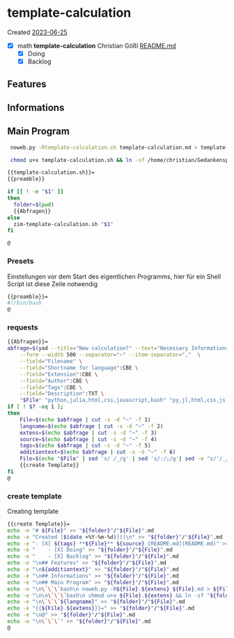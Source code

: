 # template-calculation
Created [2023-06-25]()

- [X] math **template-calculation** Christian Gößl [README.md](README.md)
    - [X] Doing
    - [X] Backlog

## Features



## Informations

## Main Program

```bash
 noweb.py -Rtemplate-calculation.sh template-calculation.md > template-calculation.sh && echo 'fertig' 
```


```bash
 chmod u+x template-calculation.sh && ln -sf /home/christian/Gedankenspeicher/KanDo/GedankenspeicherEinrichtung/GedankenspeicherCoding/template-calculation.sh ~/.local/bin/template-calculation.sh && echo 'fertig'
 ```

```bash
{{template-calculation.sh}}=
{{preamble}}

if [[ ! -e "$1" ]]
then
  folder=$(pwd)
  {{Abfragen}}
else
  zim-template-calculation.sh "$1"
fi

@
```

### Presets

Einstellungen vor dem Start des eigentlichen Programms, hier für ein Shell Script ist diese Zeile notwendig

```bash
{{preamble}}=
#!/bin/bash
@
```

### requests


```bash
{{Abfragen}}=
abfrage=$(yad --title="New calculation?" --text="Necessary Informations:" \
	--form --width 500 --separator="~" --item-separator=","  \
	--field="Filename" \
	--field="Shortname for language":CBE \
	--field="Extension":CBE \
	--field="Author":CBE \
	--field="Tags":CBE \
	--field="Description":TXT \
	"$File" "python,julia,html,css,javascript,bash" "py,jl,html,css,js,sh" "Christian Gößl,Internet" "physic,math" "$additiontext")
if [ ! $? -eq 1 ];
then
	File=$(echo $abfrage | cut -s -d "~" -f 1)
	langname=$(echo $abfrage | cut -s -d "~" -f 2)
	extens=$(echo $abfrage | cut -s -d "~" -f 3)
	source=$(echo $abfrage | cut -s -d "~" -f 4)
	tags=$(echo $abfrage | cut -s -d "~" -f 5)
	additiontext=$(echo $abfrage | cut -s -d "~" -f 6)
	File=$(echo "$File" | sed 's/ /_/g' | sed 's/:/;/g'| sed -e "s/'/_/g" | sed 's/\"//g')
    {{create Template}}
fi
@
```

### create template

Creating template

```bash
{{create Template}}=
echo -e "# ${File}" >> "${folder}"/"${File}".md
echo -e "Created [$(date +%Y-%m-%d)]()\n" >> "${folder}"/"${File}".md
echo -e "- [X] ${tags} **${File}** ${source} [README.md](README.md)" >> "${folder}"/"${File}".md
echo -e "    - [X] Doing" >> "${folder}"/"${File}".md
echo -e "    - [X] Backlog" >> "${folder}"/"${File}".md
echo -e "\n## Features" >> "${folder}"/"${File}".md
echo -e "\n${additiontext}" >> "${folder}"/"${File}".md
echo -e "\n## Informations" >> "${folder}"/"${File}".md
echo -e "\n## Main Program" >> "${folder}"/"${File}".md
echo -e "\n\`\`\`bash\n noweb.py -R${File}.${extens} ${File}.md > ${File}.${extens} && echo 'fertig' \n\`\`\`" >> "${folder}"/"${File}".md
echo -e "\n\n\`\`\`bash\n chmod u+x ${File}.${extens} && ln -sf "${folder}"/${File}.${extens} ~/.local/bin/${File}.${extens} && echo 'fertig'\n \`\`\`" >> "${folder}"/"${File}".md
echo -e "\n\`\`\`${langname}" >> "${folder}"/"${File}".md
echo -e "{{${File}.${extens}}}=" >> "${folder}"/"${File}".md
echo -e "\n@" >> "${folder}"/"${File}".md
echo -e "\n\`\`\`" >> "${folder}"/"${File}".md
@

```
